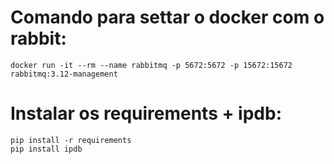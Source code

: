 # Comando para settar o docker com o rabbit: 
    docker run -it --rm --name rabbitmq -p 5672:5672 -p 15672:15672 rabbitmq:3.12-management

# Instalar os requirements + ipdb:
    pip install -r requirements
    pip install ipdb

